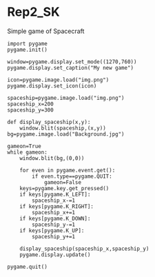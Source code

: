# Rep2_SK
Simple game of Spacecraft

    import pygame
    pygame.init()

    window=pygame.display.set_mode((1270,760))
    pygame.display.set_caption("My new game")

    icon=pygame.image.load("img.png")
    pygame.display.set_icon(icon)

    spaceship=pygame.image.load("img.png")
    spaceship_x=200
    spaceship_y=300

    def display_spaceship(x,y):
        window.blit(spaceship,(x,y))
    bg=pygame.image.load("Background.jpg")

    gameon=True
    while gameon:
        window.blit(bg,(0,0))

        for even in pygame.event.get():
            if even.type==pygame.QUIT:
                gameon=False
        keys=pygame.key.get_pressed()
        if keys[pygame.K_LEFT]:
            spaceship_x-=1
        if keys[pygame.K_RIGHT]:
            spaceship_x+=1
        if keys[pygame.K_DOWN]:
            spaceship_y-=1
        if keys[pygame.K_UP]:
            spaceship_y+=1

        display_spaceship(spaceship_x,spaceship_y)
        pygame.display.update()

    pygame.quit()

